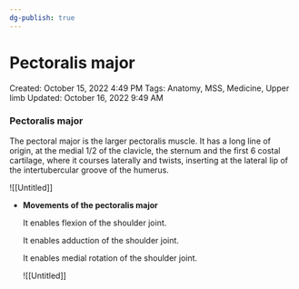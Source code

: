 ```yaml
---
dg-publish: true
---
```


# Pectoralis major

Created: October 15, 2022 4:49 PM
Tags: Anatomy, MSS, Medicine, Upper limb
Updated: October 16, 2022 9:49 AM

### Pectoralis major

The pectoral major is the larger pectoralis muscle. It has a long line of origin, at the medial 1/2 of the clavicle, the sternum and the first 6 costal cartilage, where it courses laterally and twists, inserting at the lateral lip of the intertubercular groove of the humerus.

![[Untitled]]

- ******************************Movements of the pectoralis major******************************
    
    It enables flexion of the shoulder joint.
    
    It enables adduction of the shoulder joint.
    
    It enables medial rotation of the shoulder joint.
    
    ![[Untitled]]